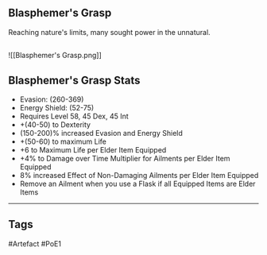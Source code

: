 ## Blasphemer's Grasp
Reaching nature's limits,
many sought power in the unnatural.
##
![[Blasphemer's Grasp.png]]
## Blasphemer's Grasp Stats
- Evasion: (260-369)
- Energy Shield: (52-75)
- Requires Level 58, 45 Dex, 45 Int
- +(40-50) to Dexterity
- (150-200)% increased Evasion and Energy Shield
- +(50-60) to maximum Life
- +6 to Maximum Life per Elder Item Equipped
- +4% to Damage over Time Multiplier for Ailments per Elder Item Equipped
- 8% increased Effect of Non-Damaging Ailments per Elder Item Equipped
- Remove an Ailment when you use a Flask if all Equipped Items are Elder Items


---
## Tags
#Artefact
#PoE1